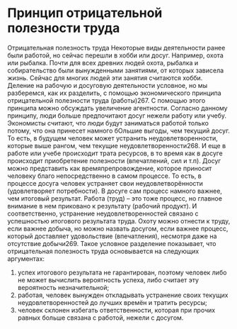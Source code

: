 # Принцип отрицательной полезности труда

Отрицательная полезность труда
Некоторые виды деятельности ранее были работой, но сейчас перешли в хобби или досуг. Например, охота или рыбалка. Почти для всех древних людей охота, рыбалка и собирательство были вынужденными занятиями, от которых зависела жизнь. Сейчас для многих людей эти занятия считаются хобби. Деление на рабочую и досуговую деятельности условное, но мы разберемся, как их разделить, с помощью экономического принципа отрицательной полезности труда (работы)267. С помощью этого принципа можно обсуждать увеличение агентности. 
Согласно данному принципу, люди больше предпочитают досуг нежели работу или учебу. Экономисты считают, что люди будут заниматься работой только потому, что она принесет намного бОльшие выгоды, чем текущий досуг. То есть, в будущем человек может устранить неудовлетворенности, которые выше рангом, чем текущие неудовлетворенности268. И еще в работе или учебе происходит трата ресурсов, в то время как в досуге происходит приобретение полезности (впечатлений, сил и т.п). 
Досуг можно представить как времяпрепровождение, которое приносит человеку благо непосредственно в самом процессе. То есть, в процессе досуга человек устраняет свои неудовлетворённости (удовлетворяет потребности). В досуге сам процесс намного важнее, чем итоговый результат. Работа (труд) – это тоже процесс, но главное внимание в нем приковано к результату (рабочий продукт). И соответственно, устранение неудовлетворенностей связано с успешностью итогового результата труда.
Охоту можно отнести к труду, если важнее добыча, но можно назвать досугом, если важнее процесс, который доставляет удовольствие (впечатления), несмотря даже на отсутствие добычи269. Такое условное разделение показывает, что отрицательная полезность труда основывается на следующих аргументах:
1. успех итогового результата не гарантирован, поэтому человек либо не может вычислить вероятность успеха, либо считает эту вероятность незначительной;
2. работая, человек вынужден откладывать устранение своих текущих неудовлетворенностей до лучших времён и тратить ресурсы;
3. человек склонен избегать ответственности, которая при прочих равных больше связана с работой, нежели с досугом.
